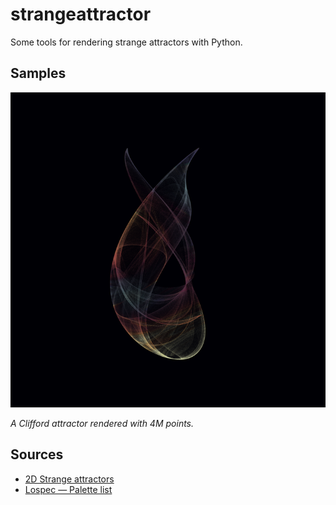 # strangeattractor

Some tools for rendering strange attractors with Python.

## Samples

![A sample strange attractor.](clifford-4m.png)

*A Clifford attractor rendered with 4M points.*

## Sources

- [2D Strange attractors](https://softologyblog.wordpress.com/2017/03/04/2d-strange-attractors/)
- [Lospec — Palette list](https://lospec.com/palette-list)
